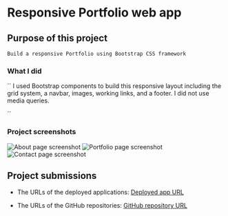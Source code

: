 # Responsive Portfolio web app

## Purpose of this project

`Build a responsive Portfolio using Bootstrap CSS framework`

### What I did

``
I used Bootstrap components to build this responsive layout including the grid system, a navbar, images, working links, and a footer.
I did not use media queries.

``

### Project screenshots

![About page screenshot]()
![Portfolio page screenshot]()
![Contact page screenshot]()

## Project submissions

- The URLs of the deployed applications:
  [Deployed app URL](https://jessicaperez1.github.io/Portfolio-update/.)

- The URLs of the GitHub repositories:
  [GitHub repository URL](https://github.com/JessicaPerez1/Portfolio-update.git)
